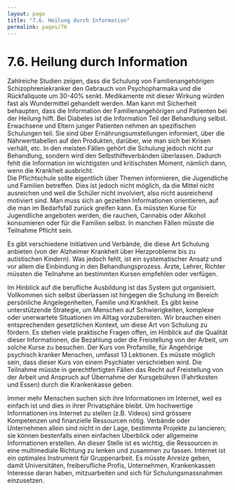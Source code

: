```yaml
---
layout: page
title: "7.6. Heilung durch Information"
permalink: pages/76
---
```


# 7.6\. Heilung durch Information

Zahlreiche Studien zeigen, dass die Schulung von Familienangehörigen Schizophreniekranker den Gebrauch von Psychopharmaka und die Rückfallquote um 30-40% senkt. Medikamente mit dieser Wirkung würden fast als Wundermittel gehandelt werden. Man kann mit Sicherheit behaupten, dass die Information der Familienangehörigen und Patienten bei der Heilung hilft. Bei Diabetes ist die Information Teil der Behandlung selbst. Erwachsene und Eltern junger Patienten nehmen an spezifischen Schulungen teil. Sie sind über Ernährungsumstellungen informiert, über die Nährwerttabellen auf den Produkten, darüber, wie man sich bei Krisen verhält, etc. In den meisten Fällen gehört die Schulung jedoch nicht zur Behandlung, sondern wird den Selbsthilfeverbänden überlassen. Dadurch fehlt die Information im wichtigsten und kritischsten Moment, nämlich dann, wenn die Krankheit ausbricht.  
 Die Pflichtschule sollte eigentlich über Themen informieren, die Jugendliche und Familien betreffen. Dies ist jedoch nicht möglich, da die Mittel nicht ausreichen und weil die Schüler nicht involviert, also nicht ausreichend motiviert sind. Man muss sich an gezielten Informationen orientieren, auf die man im Bedarfsfall zurück greifen kann. Es müssten Kurse für Jugendliche angeboten werden, die rauchen, Cannabis oder Alkohol konsumieren oder für die Familien selbst. In manchen Fällen müsste die Teilnahme Pflicht sein.

Es gibt verschiedene Initiativen und Verbände, die diese Art Schulung anbieten (von der Alzheimer Krankheit über Herzprobleme bis zu autistischen Kindern). Was jedoch fehlt, ist ein systematischer Ansatz und vor allem die Einbindung in den Behandlungsprozess. Ärzte, Lehrer, Richter müssten die Teilnahme an bestimmten Kursen empfehlen oder verfügen.

Im Hinblick auf die berufliche Ausbildung ist das System gut organisiert. Vollkommen sich selbst überlassen ist hingegen die Schulung im Bereich persönliche Angelegenheiten, Familie und Krankheit. Es gibt keine unterstützende Strategie, um Menschen auf Schwierigkeiten, komplexe oder unerwartete Situationen im Alltag vorzubereiten. Wir brauchen einen entsprechenden gesetzlichen Kontext, um diese Art von Schulung zu fördern. Es stehen viele praktische Fragen offen, im Hinblick auf die Qualität dieser Informationen, die Bezahlung oder die Freistellung von der Arbeit, um solche Kurse zu besuchen. Der Kurs von Profamille, für Angehörige psychisch kranker Menschen, umfasst 13 Lektionen. Es müsste möglich sein, dass dieser Kurs von einem Psychiater verschrieben wird. Die Teilnahme müsste in gerechtfertigten Fällen das Recht auf Freistellung von der Arbeit und Anspruch auf Übernahme der Kursgebühren (Fahrtkosten und Essen) durch die Krankenkasse geben.

Immer mehr Menschen suchen sich ihre Informationen im Internet, weil es einfach ist und dies in ihrer Privatsphäre bleibt. Um hochwertige Informationen ins Internet zu stellen (z.B. Videos) sind grössere Kompetenzen und finanzielle Ressourcen nötig. Verbände oder Unternehmen allein sind nicht in der Lage, bestimmte Projekte zu lancieren; sie können bestenfalls einen einfachen Überblick oder allgemeine Informationen erstellen. An dieser Stelle ist es wichtig, die Ressourcen in eine multimediale Richtung zu lenken und zusammen zu fassen. Internet ist ein optimales Instrument für Gruppenarbeit. Es müsste Anreize geben, damit Universitäten, freiberufliche Profis, Unternehmen, Krankenkassen Interesse daran haben, mitzuarbeiten und sich für Schulungsmassnahmen einzusetzen.

